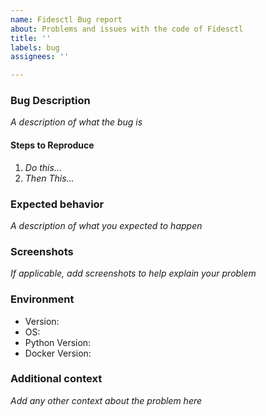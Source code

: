 ```yaml
---
name: Fidesctl Bug report
about: Problems and issues with the code of Fidesctl
title: ''
labels: bug
assignees: ''

---
```


### Bug Description

_A description of what the bug is_

#### Steps to Reproduce

1. _Do this..._
1. _Then This..._

### Expected behavior

_A description of what you expected to happen_

### Screenshots

_If applicable, add screenshots to help explain your problem_

### Environment

* Version:
* OS:
* Python Version:
* Docker Version:

### Additional context

_Add any other context about the problem here_

